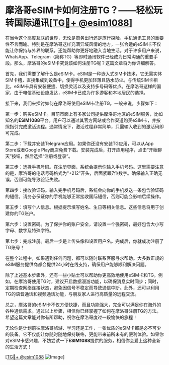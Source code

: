 # 摩洛哥eSIM卡如何注册TG？——轻松玩转国际通讯[[TG💪+ @esim1088](https://t.me/s/esim1088)]

在当今这个高度互联的世界，无论是商务出行还是旅行探险，手机通讯工具的重要性不言而喻。特别是在摩洛哥这样充满异域风情的地方，一张合适的eSIM卡不仅能让你保持与外界的联系，还能帮助你更好地融入当地生活。对于许多用户来说，WhatsApp、Telegram（简称TG）等即时通讯软件已经成为日常沟通的重要手段。那么，摩洛哥的eSIM卡究竟该如何注册TG呢？这篇文章将为你详细解答。

首先，我们需要了解什么是eSIM卡。eSIM是一种嵌入式SIM卡技术，它无需实体SIM卡槽，直接集成到设备中，使得手机更加轻薄且防水防尘。与传统SIM卡相比，eSIM卡具有安装便捷、切换灵活以及支持多号码等优点。在摩洛哥这样的国家，由于电信基础设施发达，eSIM卡已成为许多游客和本地居民的选择。

接下来，我们来探讨如何在摩洛哥使用eSIM卡注册TG。一般来说，步骤如下：

第一步：购买eSIM卡。目前市面上有多家公司提供摩洛哥地区的eSIM服务，比如知名的**ESIM1088**平台。用户可以通过其官方网站或合作渠道购买eSIM卡，并按照指引完成激活流程。通常情况下，激活过程非常简单，只需输入收到的激活码即可完成。

第二步：下载并安装Telegram应用。如果你还没有安装TG应用，可以从App Store或者Google Play商店免费下载。安装完成后，打开应用程序，点击“开始聊天”按钮，然后选择“注册或登录”。

第三步：选择手机号码。在注册界面，系统会提示你输入手机号码。这里需要注意的是，摩洛哥的电话号码格式为“+212”开头，后面紧跟7位数字。确保输入正确无误，否则可能导致验证失败。

第四步：接收验证码。输入完手机号码后，系统会向你的手机发送一条包含验证码的短信。请务必保证你的手机能够正常接收国际短信，否则可能会影响后续操作。

第五步：填写个人信息。根据提示填写姓名、生日等相关信息。这些信息将用于创建你的TG账户。

第六步：设置密码。为了保护你的账户安全，请设置一个强密码，最好包含大小写字母、数字及特殊字符。

第七步：完成注册。最后一步是上传头像和设置用户名。完成后，你就成功注册了TG账号！

在整个过程中，如果遇到任何问题，都可以随时联系客服寻求帮助。大多数正规的eSIM服务提供商都会提供24小时在线支持，确保用户能够顺利解决问题。

除了上述基本步骤外，还有一些小贴士可以帮助你更高效地使用eSIM卡和TG。例如，在摩洛哥使用TG时，建议开启数据漫游功能，以确保消息实时同步；同时，定期检查网络连接状态，避免因信号不稳定而导致通信中断。此外，还可以利用TG的语音通话和视频通话功能，与朋友家人进行高质量的远程交流。

总之，摩洛哥的eSIM卡不仅方便快捷，而且功能强大，完全可以满足你在海外的各种通信需求。通过以上步骤，相信你已经掌握了如何在摩洛哥注册TG的方法。希望这篇文章能对你有所帮助，祝你在摩洛哥度过一段愉快的旅程！

无论你是计划前往摩洛哥旅游、学习还是工作，一张优质的eSIM卡都是必不可少的装备。它不仅能让你随时随地保持联络，更能带来前所未有的便利体验。如果你对eSIM卡感兴趣，不妨尝试一下**ESIM1088**提供的服务，相信你会爱上这种全新的生活方式！

[[TG💪+ @esim1088](https://t.me/s/esim1088) ![Image](https://i.postimg.cc/4NQfJmqS/Snipaste-2025-05-13-00-14-12.png)]